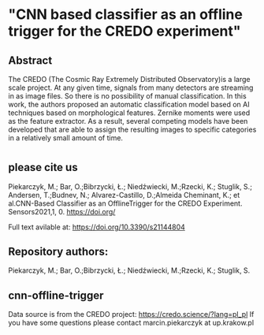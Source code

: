 


# "CNN based classifier as an offline trigger for the CREDO experiment"

## Abstract 
The CREDO (The Cosmic Ray Extremely Distributed Observatory)is a large scale project. At any given time, signals from many detectors are streaming in as image files. So there is no possibility of manual classification. In this work, the authors proposed an automatic classification model based on AI techniques based on morphological features. Zernike moments were used as the feature extractor. As a result, several competing models have been developed that are able to assign the resulting images to specific categories in a relatively small amount of time. 


#

## please cite us
Piekarczyk, M.; Bar, O.;Bibrzycki, Ł.; Niedźwiecki, M.;Rzecki, K.; Stuglik, S.; Andersen, T.;Budnev, N.; Alvarez-Castillo, D.;Almeida Cheminant, K.; et al.CNN-Based Classifier as an OfflineTrigger for the CREDO Experiment. Sensors2021,1,  0.  https://doi.org/

Full text avilable at: 
https://doi.org/10.3390/s21144804

## Repository authors:
Piekarczyk, M.; Bar, O.;Bibrzycki, Ł.; Niedźwiecki, M.;Rzecki, K.; Stuglik, S.

## cnn-offline-trigger

Data source is from the CREDO project: https://credo.science/?lang=pl_pl If you have some questions please contact marcin.piekarczyk at up.krakow.pl
